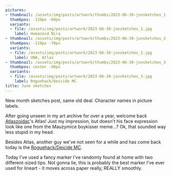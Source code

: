 ```yaml
---
pictures:
- thumbnail: /assets/img/posts/artwork/thumbs/2023-06-30-junsketches_1.jpg
  thumbpos: -120px -60px
  variants:
  - file: /assets/img/posts/artwork/2023-06-30-junsketches_1.jpg
    label: Humanoid Nira
- thumbnail: /assets/img/posts/artwork/thumbs/2023-06-30-junsketches_2.jpg
  thumbpos: -110px -70px
  variants:
  - file: /assets/img/posts/artwork/2023-06-30-junsketches_2.jpg
    label: UNA, Atlas
- thumbnail: /assets/img/posts/artwork/thumbs/2023-06-30-junsketches_3.jpg
  thumbpos: center -40px
  variants:
  - file: /assets/img/posts/artwork/2023-06-30-junsketches_3.jpg
    label: Roguehack/Deicide MC
title: June sketches
---
```

New month sketches post, same old deal. Character names in picture labels.

After going unseen in my art archive for over a year, welcome back [Atlaszoidac](https://twitter.com/atlaszoidac)'s Atlas!
Just my impression, but doesn't his face expression look like one from the Mauzymice boykisser meme...?
Ok, that sounded way less stupid in my head.

Besides Atlas, another guy we've not seen for a while and has come back today is the [Roguehack/Deicide MC](/artwork/2022-11-14-ahhroguehackguy).

Today I've used a fancy marker I've randomly found at home with two different-sized tips.
Not gonna lie, this is probably the best marker I've ever used for lineart - it moves across paper really, REALLY smoothly.
